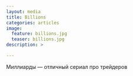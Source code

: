```yaml
---
layout: media
title: Billions
categories: articles
image:
  feature: billions.jpg
  teaser: billions.jpg
description: >

---
```


Миллиарды — отличный сериал про трейдеров

